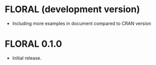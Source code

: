 # FLORAL (development version)

* Including more examples in document compared to CRAN version

# FLORAL 0.1.0

* Initial release.

